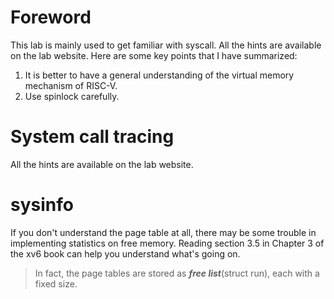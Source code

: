 # Foreword

This lab is mainly used to get familiar with syscall. All the hints are available on the lab website. Here are some key points that I have summarized:

1. It is better to have a general understanding of the virtual memory mechanism of RISC-V.
2. Use spinlock carefully.


# System call tracing

All the hints are available on the lab website.

# sysinfo

If you don't understand the page table at all, there may be some trouble in implementing statistics on free memory. Reading section 3.5 in Chapter 3 of the xv6 book can help you understand what's going on.

> In fact, the page tables are stored as ***free list***(struct run), each with a fixed size.